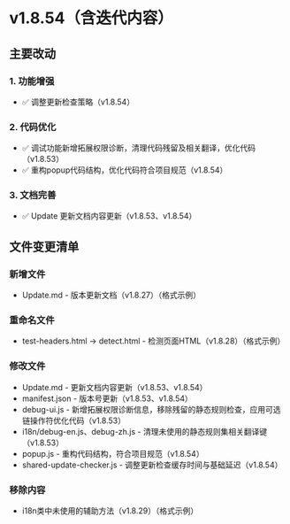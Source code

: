 # v1.8.54（含迭代内容）

## 主要改动

### 1. 功能增强

- ✅ 调整更新检查策略（v1.8.54）


### 2. 代码优化

- ✅ 调试功能新增拓展权限诊断，清理代码残留及相关翻译，优化代码（v1.8.53）
- ✅ 重构popup代码结构，优化代码符合项目规范（v1.8.54）


### 3. 文档完善

- ✅ Update 更新文档内容更新（v1.8.53、v1.8.54）



## 文件变更清单

### 新增文件

- Update.md - 版本更新文档（v1.8.27）（格式示例）


### 重命名文件

- test-headers.html → detect.html - 检测页面HTML（v1.8.28）（格式示例）

### 修改文件

- Update.md - 更新文档内容更新（v1.8.53、v1.8.54）
- manifest.json - 版本号更新（v1.8.53、v1.8.54）
- debug-ui.js - 新增拓展权限诊断信息，移除残留的静态规则检查，应用可选链操作符优化代码（v1.8.53）
- i18n/debug-en.js、debug-zh.js - 清理未使用的静态规则集相关翻译键（v1.8.53）
- popup.js - 重构代码结构，符合项目规范（v1.8.54）
- shared-update-checker.js - 调整更新检查缓存时间与基础延迟（v1.8.54）


### 移除内容

- i18n类中未使用的辅助方法（v1.8.29）（格式示例）